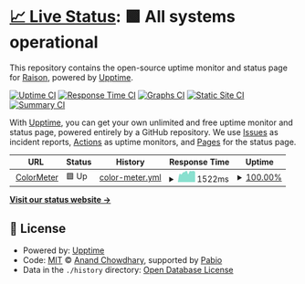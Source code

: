 # [📈 Live Status](https://wongyuxuan.github.io/status.colormeter.hzcaipu.com): <!--live status--> **🟩 All systems operational**

This repository contains the open-source uptime monitor and status page for [Raison](https://wongyuxuan.github.io/status.colormeter.hzcaipu.com), powered by [Upptime](https://github.com/upptime/upptime).

[![Uptime CI](https://github.com/wongyuxuan/status.colormeter.hzcaipu.com/workflows/Uptime%20CI/badge.svg)](https://github.com/wongyuxuan/status.colormeter.hzcaipu.com/actions?query=workflow%3A%22Uptime+CI%22)
[![Response Time CI](https://github.com/wongyuxuan/status.colormeter.hzcaipu.com/workflows/Response%20Time%20CI/badge.svg)](https://github.com/wongyuxuan/status.colormeter.hzcaipu.com/actions?query=workflow%3A%22Response+Time+CI%22)
[![Graphs CI](https://github.com/wongyuxuan/status.colormeter.hzcaipu.com/workflows/Graphs%20CI/badge.svg)](https://github.com/wongyuxuan/status.colormeter.hzcaipu.com/actions?query=workflow%3A%22Graphs+CI%22)
[![Static Site CI](https://github.com/wongyuxuan/status.colormeter.hzcaipu.com/workflows/Static%20Site%20CI/badge.svg)](https://github.com/wongyuxuan/status.colormeter.hzcaipu.com/actions?query=workflow%3A%22Static+Site+CI%22)
[![Summary CI](https://github.com/wongyuxuan/status.colormeter.hzcaipu.com/workflows/Summary%20CI/badge.svg)](https://github.com/wongyuxuan/status.colormeter.hzcaipu.com/actions?query=workflow%3A%22Summary+CI%22)

With [Upptime](https://upptime.js.org), you can get your own unlimited and free uptime monitor and status page, powered entirely by a GitHub repository. We use [Issues](https://github.com/wongyuxuan/status.colormeter.hzcaipu.com/issues) as incident reports, [Actions](https://github.com/wongyuxuan/status.colormeter.hzcaipu.com/actions) as uptime monitors, and [Pages](https://wongyuxuan.github.io/status.colormeter.hzcaipu.com) for the status page.

<!--start: status pages-->
<!-- This summary is generated by Upptime (https://github.com/upptime/upptime) -->
<!-- Do not edit this manually, your changes will be overwritten -->
<!-- prettier-ignore -->
| URL | Status | History | Response Time | Uptime |
| --- | ------ | ------- | ------------- | ------ |
| <img alt="" src="https://icons.duckduckgo.com/ip3/colormeter.hzcaipu.com.ico" height="13"> [ColorMeter](https://colormeter.hzcaipu.com/api/device_type_setting/latest) | 🟩 Up | [color-meter.yml](https://github.com/wongyuxuan/status.colormeter.hzcaipu.com/commits/HEAD/history/color-meter.yml) | <details><summary><img alt="Response time graph" src="./graphs/color-meter/response-time-week.png" height="20"> 1522ms</summary><br><a href="https://wongyuxuan.github.io/status.colormeter.hzcaipu.com/history/color-meter"><img alt="Response time 1522" src="https://img.shields.io/endpoint?url=https%3A%2F%2Fraw.githubusercontent.com%2Fwongyuxuan%2Fstatus.colormeter.hzcaipu.com%2FHEAD%2Fapi%2Fcolor-meter%2Fresponse-time.json"></a><br><a href="https://wongyuxuan.github.io/status.colormeter.hzcaipu.com/history/color-meter"><img alt="24-hour response time 1584" src="https://img.shields.io/endpoint?url=https%3A%2F%2Fraw.githubusercontent.com%2Fwongyuxuan%2Fstatus.colormeter.hzcaipu.com%2FHEAD%2Fapi%2Fcolor-meter%2Fresponse-time-day.json"></a><br><a href="https://wongyuxuan.github.io/status.colormeter.hzcaipu.com/history/color-meter"><img alt="7-day response time 1522" src="https://img.shields.io/endpoint?url=https%3A%2F%2Fraw.githubusercontent.com%2Fwongyuxuan%2Fstatus.colormeter.hzcaipu.com%2FHEAD%2Fapi%2Fcolor-meter%2Fresponse-time-week.json"></a><br><a href="https://wongyuxuan.github.io/status.colormeter.hzcaipu.com/history/color-meter"><img alt="30-day response time 1522" src="https://img.shields.io/endpoint?url=https%3A%2F%2Fraw.githubusercontent.com%2Fwongyuxuan%2Fstatus.colormeter.hzcaipu.com%2FHEAD%2Fapi%2Fcolor-meter%2Fresponse-time-month.json"></a><br><a href="https://wongyuxuan.github.io/status.colormeter.hzcaipu.com/history/color-meter"><img alt="1-year response time 1522" src="https://img.shields.io/endpoint?url=https%3A%2F%2Fraw.githubusercontent.com%2Fwongyuxuan%2Fstatus.colormeter.hzcaipu.com%2FHEAD%2Fapi%2Fcolor-meter%2Fresponse-time-year.json"></a></details> | <details><summary><a href="https://wongyuxuan.github.io/status.colormeter.hzcaipu.com/history/color-meter">100.00%</a></summary><a href="https://wongyuxuan.github.io/status.colormeter.hzcaipu.com/history/color-meter"><img alt="All-time uptime 100.00%" src="https://img.shields.io/endpoint?url=https%3A%2F%2Fraw.githubusercontent.com%2Fwongyuxuan%2Fstatus.colormeter.hzcaipu.com%2FHEAD%2Fapi%2Fcolor-meter%2Fuptime.json"></a><br><a href="https://wongyuxuan.github.io/status.colormeter.hzcaipu.com/history/color-meter"><img alt="24-hour uptime 100.00%" src="https://img.shields.io/endpoint?url=https%3A%2F%2Fraw.githubusercontent.com%2Fwongyuxuan%2Fstatus.colormeter.hzcaipu.com%2FHEAD%2Fapi%2Fcolor-meter%2Fuptime-day.json"></a><br><a href="https://wongyuxuan.github.io/status.colormeter.hzcaipu.com/history/color-meter"><img alt="7-day uptime 100.00%" src="https://img.shields.io/endpoint?url=https%3A%2F%2Fraw.githubusercontent.com%2Fwongyuxuan%2Fstatus.colormeter.hzcaipu.com%2FHEAD%2Fapi%2Fcolor-meter%2Fuptime-week.json"></a><br><a href="https://wongyuxuan.github.io/status.colormeter.hzcaipu.com/history/color-meter"><img alt="30-day uptime 100.00%" src="https://img.shields.io/endpoint?url=https%3A%2F%2Fraw.githubusercontent.com%2Fwongyuxuan%2Fstatus.colormeter.hzcaipu.com%2FHEAD%2Fapi%2Fcolor-meter%2Fuptime-month.json"></a><br><a href="https://wongyuxuan.github.io/status.colormeter.hzcaipu.com/history/color-meter"><img alt="1-year uptime 100.00%" src="https://img.shields.io/endpoint?url=https%3A%2F%2Fraw.githubusercontent.com%2Fwongyuxuan%2Fstatus.colormeter.hzcaipu.com%2FHEAD%2Fapi%2Fcolor-meter%2Fuptime-year.json"></a></details>

<!--end: status pages-->

[**Visit our status website →**](https://wongyuxuan.github.io/status.colormeter.hzcaipu.com)

## 📄 License

- Powered by: [Upptime](https://github.com/upptime/upptime)
- Code: [MIT](./LICENSE) © [Anand Chowdhary](https://anandchowdhary.com), supported by [Pabio](https://pabio.com)
- Data in the `./history` directory: [Open Database License](https://opendatacommons.org/licenses/odbl/1-0/)
